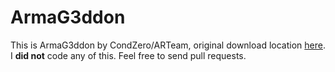 ArmaG3ddon
==========

This is ArmaG3ddon by CondZero/ARTeam, original download location [here](https://www.accessroot.com/arteam/downloadc310.html?view.338). I **did not** code any of this. Feel free to send pull requests.
